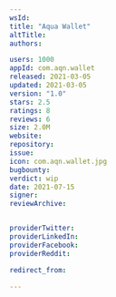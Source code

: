 ```yaml
---
wsId: 
title: "Aqua Wallet"
altTitle: 
authors:

users: 1000
appId: com.aqn.wallet
released: 2021-03-05
updated: 2021-03-05
version: "1.0"
stars: 2.5
ratings: 8
reviews: 6
size: 2.0M
website: 
repository: 
issue: 
icon: com.aqn.wallet.jpg
bugbounty: 
verdict: wip
date: 2021-07-15
signer: 
reviewArchive:


providerTwitter: 
providerLinkedIn: 
providerFacebook: 
providerReddit: 

redirect_from:

---
```



